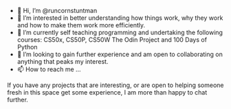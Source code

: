 - 👋 Hi, I’m @runcornstuntman
- 👀 I’m interested in better understanding how things work, why they work and how to make them work more efficiently.
- 🌱 I’m currently self teaching programming and undertaking the following courses: CS50x, CS50P, CS50W The Odin Project and 100 Days of Python
- 💞️ I’m looking to gain further experience and am open to collaborating on anything that peaks my interest. 
- 📫 How to reach me ...

If you have any projects that are interesting, or are open to helping someone fresh in this space get some experience, I am more than happy to chat further.

<!---
runcornstuntman/runcornstuntman is a ✨ special ✨ repository because its `README.md` (this file) appears on your GitHub profile.
You can click the Preview link to take a look at your changes.
--->
